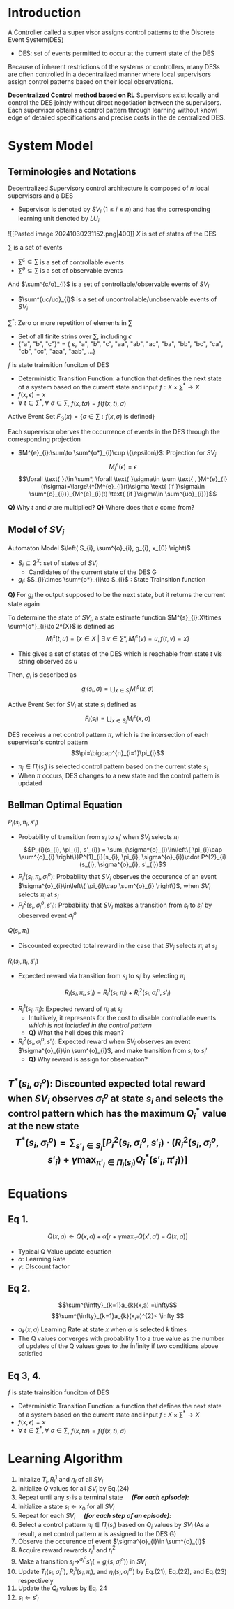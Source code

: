 # Introduction
A Controller called a super visor assigns control patterns to the Discrete Event System(DES)
- DES: set of events permitted to occur at the current state of the DES

Because of inherent restrictions of the systems or controllers, many DESs are often controlled in a decentralized manner where local supervisors assign control patterns based on their local observations.

**Decentralized Control method based on RL**
Supervisors exist locally and control the DES jointly without direct negotiation between the supervisors. Each supervisor obtains a control pattern through learning without knowl edge of detailed specifications and precise costs in the de centralized DES.

# System Model
## Terminologies and Notations
Decentralized Supervisory control architecture is composed of $n$ local supervisors and a DES
- Supervisor is denoted by $SV_{i} \text{ }(1\leq i\leq n)$ and has the corresponding learning unit denoted by $LU_{i}$

![[Pasted image 20241030231152.png|400]]
$X$ is set of states of the DES

$\sum$ is a set of events
- $\sum^{c}\subseteq \sum$ is a set of controllable events
- $\sum^{o}\subseteq \sum$ is a set of observable events

And $\sum^{c/o}_{i}$ is a set of controllable/observable events of $SV_{i}$
- $\sum^{uc/uo}_{i}$ is a set of uncontrollable/unobservable events of $SV_{i}$

$\sum^{*}$: Zero or more repetition of elements in $\sum$
- Set of all finite strins over $\sum$, including $\epsilon$
- {"a", "b", "c"}* = { ε, "a", "b", "c", "aa", "ab", "ac", "ba", "bb", "bc", "ca", "cb", "cc", "aaa", "aab", ...}

$f$ is state trainsition funciton of DES
- Deterministic Transition Function: a function that defines the next state of a system based on the current state and input
$f:X\times \sum^{*}\to X$
- $f(x, \epsilon)=x$
- $\forall \text{ }t\in \sum^{*}, \forall \text{ }\sigma\in \sum$, $f(x, t\sigma)=f(f(x,t),\sigma)$

Active Event Set
$F_{G}(x)=\left\{ \sigma\in \sum:f(x,\sigma)\text{ is defined} \right\}$

Each supervisor oberves the occurrence of events in the DES through the corresponding projection
- $M^{e}_{i}:\sum\to \sum^{o*}_{i}\cup \{\epsilon\}$: Projection for $SV_{i}$
$$M^{e}_{i}(\epsilon)=\epsilon$$
$$\forall \text{ }t\in \sum*, \forall \text{ }\sigma\in \sum \text{ , }M^{e}_{i}(t\sigma)=\large\{^{M^{e}_{i}(t)\sigma \text{ (if }\sigma\in \sum^{o}_{i})}_{M^{e}_{i}(t) \text{ (if }\sigma\in \sum^{uo}_{i})}$$

**Q)** Why $t$ and $\sigma$ are multiplied?
**Q)** Where does that $e$ come from?

## Model of $SV_{i}$
Automaton Model $\left( S_{i}, \sum^{o}_{i}, g_{i}, x_{0} \right)$
- $S_{i}\subseteq 2^{X}$: set of states of $SV_{i}$
	- Candidates of the current state of the DES G
- $g_{i}$: $S_{i}\times \sum^{o*}_{i}\to S_{i}$ : State Trainsition function 

**Q)** For $g_{i}$ the output supposed to be the next state, but it returns the current state again


To determine the state of $SV_{i}$, a state estimate function $M^{s}_{i}:X\times \sum^{o*}_{i}\to 2^{X}$ is defined as 
$$M^{s}_{i}(t,u)=\left\{ x\in X\text{ | }\exists \text{ }v\in \sum*, M^{e}_{i}(v)=u, f(t, v)=x \right\}$$
- This gives a set of states of the DES which is reachable from state $t$ vis string observed as $u$

Then, $g_{i}$ is described as
$$g_{i}(s_{i}, \sigma)=\bigcup_{x\in S_{i}} M^{s}_{i}(x, \sigma)$$

Active Event Set for $SV_{i}$ at state $s_{i}$ defined as
$$F_{i}(s_{i})=\bigcup_{x\in S_{i}}M^{s}_{i}(x, \sigma)$$

DES receives a net control pattern $\pi$, which is the intersection of each supervisor's control pattern
$$\pi=\bigcap^{n}_{i=1}\pi_{i}$$
- $\pi_{i}\in \Pi_{i}(s_{i})$ is selected control pattern based on the current state $s_{i}$
- When $\pi$ occurs, DES changes to a new state and the control pattern is updated

## Bellman Optimal Equation
$P_{i}(s_{i}, \pi_{i}, s'_{i})$
- Probability of transition from $s_{i}$ to $s_{i}'$ when $SV_{i}$ selects $\pi_{i}$
$$P_{i}(s_{i}, \pi_{i}, s'_{i}) = \sum_{\sigma^{o}_{i}\in\left\{ \pi_{i}\cap \sum^{o}_{i} \right\}}P^{1}_{i}(s_{i}, \pi_{i}, \sigma^{o}_{i})\cdot P^{2}_{i}(s_{i}, \sigma^{o}_{i}, s'_{i})$$
- $P^{1}_{i}(s_{i}, \pi_{i}, \sigma^{o}_{i})$: Probability that $SV_{i}$ observes the occurence of an event $\sigma^{o}_{i}\in\left\{ \pi_{i}\cap \sum^{o}_{i} \right\}$, when $SV_{i}$ selects $\pi_{i}$ at $s_{i}$
- $P^{2}_{i}(s_{i}, \sigma^{o}_{i}, s'_{i})$: Probability that $SV_{i}$ makes a transition from $s_{i}$ to $s_{i}'$ by obeserved event $\sigma^{o}_{i}$


$Q(s_{i}, \pi_{i})$
- Discounted exprected total reward in the case that $SV_{i}$ selects $\pi_{i}$ at $s_{i}$


$R_{i}(s_{i}, \pi_{i}, s'_{i})$
- Expected reward via transition from $s_{i}$ to $s_{i}'$ by selecting $\pi_{i}$

$$R_{i}(s_{i}, \pi_{i}, s'_{i})=R^{1}_{i}(s_{i}, \pi_{i})+R^{2}_{i}(s_{i}, \sigma^{o}_{i}, s'_{i})$$
- $R^{1}_{i}(s_{i}, \pi_{i})$: Expected reward of $\pi_{i}$ at $s_{i}$
	- Intuitively, it represents for the cost to disable controllable events *which is not included in the control pattern*
	- **Q)** What the hell does this mean?
- $R^{2}_{i}(s_{i}, \sigma^{o}_{i}, s'_{i})$: Expected reward when $SV_{i}$ observes an event $\sigma^{o}_{i}\in \sum^{o}_{i}$, and make transition from $s_{i}$ to $s_{i}'$
	- **Q)** Why reward is assign for observation?

$T^{*}(s_{i}, \sigma^{o}_{i})$: Discounted expected total reward when $SV_{i}$ observes $\sigma^{o}_{i}$ at state $s_{i}$ and selects the control pattern which has the maximum $Q^{*}_{i}$ value at the new state
$$T^{*}(s_{i}, \sigma^{o}_{i})=\sum_{s'_{i}\in S_{i}}\left[P^{2}_{i}(s_{i}, \sigma^{o}_{i}, s'_{i})\cdot \left(R^{2}_{i}(s_{i}, \sigma^{o}_{i}, s'_{i})+\gamma\max_{\pi'_{i}\in\Pi_{i}(s_{i})}Q^{*}_{i}(s'_{i}, \pi'_{i})\right)\right]$$
---
# Equations
## Eq 1.
$$Q(x,a)\leftarrow Q(x,a)+\alpha[r+\gamma\max_{a'}Q(x',a')-Q(x,a)]$$
- Typical Q Value update equation
- $\alpha$: Learning Rate
- $\gamma$: DIscount factor

## Eq 2.
$$\sum^{\infty}_{k=1}a_{k}(x,a) =\infty$$
$$\sum^{\infty}_{k=1}a_{k}(x,a)^{2}< \infty $$
- $a_{k}(x,a)$ Learning Rate at state $x$ when $a$ is selected $k$ times
- The Q values converges with probability 1 to a true value as the number of updates of the Q values goes to the infinity if two conditions above satisfied


## Eq 3, 4.
$f$ is state trainsition funciton of DES
- Deterministic Transition Function: a function that defines the next state of a system based on the current state and input
$f:X\times \sum^{*}\to X$
- $f(x, \epsilon)=x$
- $\forall \text{ }t\in \sum^{*}, \forall \text{ }\sigma\in \sum$, $f(x, t\sigma)=f(f(x,t),\sigma)$



# Learning Algorithm

1. Initalize $T_i, R^1_i$ and $\eta_i$ of all $SV_i$
2. Initialize $Q$ values for all $SV_i$ by Eq.(24)
3. Repeat until any $s_i$ is a terminal state
    _**(For each episode):**_
4. Initialize a state $s_i \leftarrow x_0$ for all $SV_i$
5. Repeat for each $SV_i$
    _**(for each step of an episode):**_
6. Select a control pattern $\pi_i\in\Pi_i(s_i)$ based on $Q_i$ values by $SV_{i}$ (As a result, a net control pattern $\pi$ is assigned to the DES G)
7. Observe the occurence of event $\sigma^{o}_{i}\in \sum^{o}_{i}$
8. Acquire reward rewards $r^{1}_{i}$ and $r^{2}_{i}$
9. Make a transition $s_{i}\longrightarrow^{\sigma^{o}_{i}} s'_{i}(=g_{i}(s, \sigma^{o}_{i}))$ in $SV_{i}$
10. Update $T_{i}(s_{i}, \sigma^{o}_{i})$, $R^{1}_{i}(s_{i}, \pi_{i})$, and $\eta_{i}(s_{i}, \sigma^{o'}_{i})$ by Eq.(21), Eq.(22), and Eq.(23) respectively
11. Update the $Q_{i}$ values by Eq. 24
12. $s_{i}\leftarrow s'_{i}$

